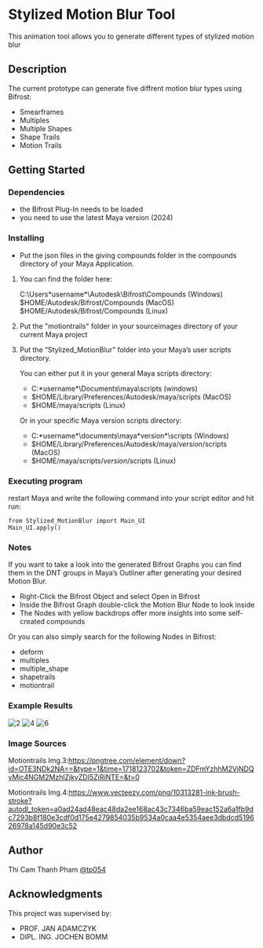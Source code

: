 # Stylized Motion Blur Tool

This animation tool allows you to generate different types of stylized motion blur 

## Description

The current prototype can generate five diffrent motion blur types using Bifrost:
* Smearframes
* Multiples
* Multiple Shapes
* Shape Trails
* Motion Trails

## Getting Started

### Dependencies

* the Bifrost Plug-In needs to be loaded
* you need to use the latest Maya version (2024)

### Installing

* Put the json files in the giving compounds folder in the compounds directory of your Maya Application.

1. You can find the folder here:

    C:\Users\*username*\Autodesk\Bifrost\Compounds (Windows) 
    $HOME/Autodesk/Bifrost/Compounds (MacOS) 
    $HOME/Autodesk/Bifrost/Compounds (Linux)

2. Put the "motiontrails" folder in your sourceimages directory of your current Maya project

3. Put the “Stylized_MotionBlur” folder into your Maya’s user scripts directory. 

    You can either put it in your general Maya scripts directory:
    * C:\*username*\Documents\maya\scripts (windows) 
    * $HOME/Library/Preferences/Autodesk/maya/scripts (MacOS) 
    * $HOME/maya/scripts (Linux)

    Or in your specific Maya version scripts directory: 
    * C:\*username*\documents\maya\*version*\scripts (Windows) 
    * $HOME/Library/Preferences/Autodesk/maya/*version*/scripts (MacOS) 
    * $HOME/maya/scripts/*version*/scripts (Linux)

### Executing program

restart Maya and write the following command into your script editor and hit run:

    from Stylized_MotionBlur import Main_UI
    Main_UI.apply()

### Notes

If you want to take a look into the generated Bifrost Graphs you can find them in the DNT
groups in Maya’s Outliner after generating your desired Motion Blur. 

* Right-Click the Bifrost Object and select Open in Bifrost
* Inside the Bifrost Graph double-click the Motion Blur Node to look inside
* The Nodes with yellow backdrops offer more insights into some self-created compounds
    
Or you can also simply search for the following Nodes in Bifrost:

* deform
* multiples
* multiple_shape
* shapetrails
* motiontrail

### Example Results
![2](https://github.com/cami-20-09/NPR_Motion_Blur/assets/83505396/0b6935b6-e90b-403f-b9ef-fde7dd57dfd2)
![4](https://github.com/cami-20-09/NPR_Motion_Blur/assets/83505396/182c7326-b481-4b25-8aeb-8c9199629f27)
![6](https://github.com/cami-20-09/NPR_Motion_Blur/assets/83505396/2443d119-c01e-4d4a-b428-031ea222b2e5)



### Image Sources
Motiontrails Img.3:https://pngtree.com/element/down?id=OTE3NDk2NA==&type=1&time=1718123702&token=ZDFmYzhhM2VjNDQyMjc4NGM2MzhlZjkyZDI5ZjRiNTE=&t=0

Motiontrails Img.4:https://www.vecteezy.com/png/10313281-ink-brush-stroke?autodl_token=a0ad24ad48eac48da2ee168ac43c7346ba59eac152a6a1fb9dc7293b8f180e3cdf0d175e4279854035b9534a0caa4e5354aee3dbdcd519626978a145d90e3c52

## Author

Thi Cam Thanh Pham
[@tp054](tp054@hdm-stuttgart.de)


## Acknowledgments

This project was supervised by:
* PROF. JAN ADAMCZYK
* DIPL. ING. JOCHEN BOMM
